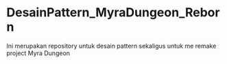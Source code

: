 # DesainPattern_MyraDungeon_Reborn
Ini merupakan repository untuk desain pattern sekaligus untuk me remake project Myra Dungeon
